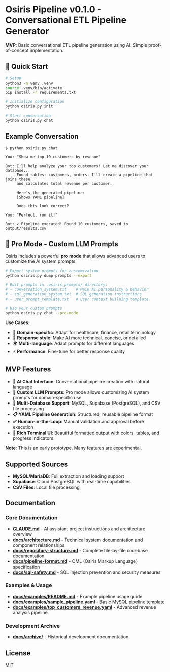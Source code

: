 # Osiris Pipeline v0.1.0 - Conversational ETL Pipeline Generator

**MVP**: Basic conversational ETL pipeline generation using AI. Simple proof-of-concept implementation.

## 🚀 Quick Start

```bash
# Setup
python3 -m venv .venv
source .venv/bin/activate
pip install -r requirements.txt

# Initialize configuration
python osiris.py init

# Start conversation
python osiris.py chat
```

## Example Conversation

```
$ python osiris.py chat

You: "Show me top 10 customers by revenue"

Bot: I'll help analyze your top customers! Let me discover your database...
     Found tables: customers, orders. I'll create a pipeline that joins these 
     and calculates total revenue per customer.

     Here's the generated pipeline:
     [Shows YAML pipeline]
     
     Does this look correct?

You: "Perfect, run it!"

Bot: ✓ Pipeline executed! Found 10 customers, saved to output/results.csv
```

## 🎯 Pro Mode - Custom LLM Prompts

Osiris includes a powerful **pro mode** that allows advanced users to customize the AI system prompts:

```bash
# Export system prompts for customization
python osiris.py dump-prompts --export

# Edit prompts in .osiris_prompts/ directory:
# - conversation_system.txt    # Main AI personality & behavior  
# - sql_generation_system.txt  # SQL generation instructions
# - user_prompt_template.txt   # User context building template

# Use your custom prompts
python osiris.py chat --pro-mode
```

**Use Cases:**
- 🏥 **Domain-specific**: Adapt for healthcare, finance, retail terminology
- 🎨 **Response style**: Make AI more technical, concise, or detailed
- 🌍 **Multi-language**: Adapt prompts for different languages
- ⚡ **Performance**: Fine-tune for better response quality

## MVP Features

- **🤖 AI Chat Interface**: Conversational pipeline creation with natural language
- **🎯 Custom LLM Prompts**: Pro mode allows customizing AI system prompts for domain-specific use
- **🔧 Multi-Database Support**: MySQL, Supabase (PostgreSQL), and CSV file processing
- **📋 YAML Pipeline Generation**: Structured, reusable pipeline format
- **✅ Human-in-the-Loop**: Manual validation and approval before execution
- **🎨 Rich Terminal UI**: Beautiful formatted output with colors, tables, and progress indicators

**Note**: This is an early prototype. Many features are experimental.

## Supported Sources

- **MySQL/MariaDB**: Full extraction and loading support
- **Supabase**: Cloud PostgreSQL with real-time capabilities
- **CSV Files**: Local file processing

## Documentation

### Core Documentation
- **[CLAUDE.md](CLAUDE.md)** - AI assistant project instructions and architecture overview
- **[docs/architecture.md](docs/architecture.md)** - Technical system documentation and component relationships
- **[docs/repository-structure.md](docs/repository-structure.md)** - Complete file-by-file codebase documentation
- **[docs/pipeline-format.md](docs/pipeline-format.md)** - OML (Osiris Markup Language) specification
- **[docs/sql-safety.md](docs/sql-safety.md)** - SQL injection prevention and security measures

### Examples & Usage
- **[docs/examples/README.md](docs/examples/README.md)** - Example pipeline usage guide
- **[docs/examples/sample_pipeline.yaml](docs/examples/sample_pipeline.yaml)** - Basic MySQL pipeline template  
- **[docs/examples/top_customers_revenue.yaml](docs/examples/top_customers_revenue.yaml)** - Advanced revenue analysis pipeline

### Development Archive
- **[docs/archive/](docs/archive/)** - Historical development documentation

## License

MIT
